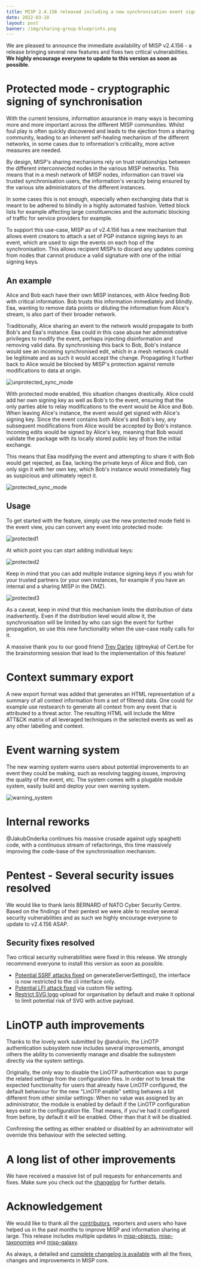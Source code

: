 ```yaml
---
title: MISP 2.4.156 released including a new synchronisation event signing mechanism and many new features
date: 2022-03-18
layout: post
banner: /img/sharing-group-blueprints.png
---
```


We are pleased to announce the immediate availability of MISP v2.4.156 - a release bringing several new features and fixes two critical vulnerabilities. **We highly encourage everyone to update to this version as soon as possible**.

# Protected mode - cryptographic signing of synchronisation

With the current tensions, information assurance in many ways is becoming more and more important across the different MISP communities. Whilst foul play is often quickly discovered and leads to the ejection from a sharing community, leading to an inherent self-healing mechanism of the different networks, in some cases due to information's criticality, more active measures are needed.

By design, MISP's sharing mechanisms rely on trust relationships between the different interconnected nodes in the various MISP networks. This means that in a mesh network of MISP nodes, information can travel via trusted synchronisation users, the information's veracity being ensured by the various site administrators of the different instances. 

In some cases this is not enough, especially when exchanging data that is meant to be adhered to blindly in a highly automated fashion. Vetted block lists for example affecting large constituencies and the automatic blocking of traffic for service providers for example.

To support this use-case, MISP as of v2.4.156 has a new mechanism that allows event creators to attach a set of PGP instance signing keys to an event, which are used to sign the events on each hop of the synchronisation. This allows recipient MISPs to discard any updates coming from nodes that cannot produce a valid signature with one of the initial signing keys.

## An example

Alice and Bob each have their own MISP instances, with Alice feeding Bob with critical information. Bob trusts this information immediately and blindly. Eвa, wanting to remove data points or diluting the information from Alice's stream, is also part of their broader network. 

Traditionally, Alice sharing an event to the network would propagate to both Bob's and Eвa's instance. Eвa could in this case abuse her administrative privileges to modify the event, perhaps injecting disinformation and removing valid data. By synchronising this back to Bob, Bob's instance would see an incoming synchronised edit, which in a mesh network could be legitimate and as such it would accept the change. Propagating it further back to Alice would be blocked by MISP's protection against remote modifications to data at origin.

![unprotected_sync_mode](https://user-images.githubusercontent.com/3668672/159035794-918f9c33-74dc-44e2-84db-34fdb1ba726a.png)

With protected mode enabled, this situation changes drastically. Alice could add her own signing key as well as Bob's to the event, ensuring that the only parties able to relay modifications to the event would be Alice and Bob. When leaving Alice's instance, the event would get signed with Alice's signing key. Since the event contains both Alice's and Bob's key, any subsequent modifications from Alice would be accepted by Bob's instance. Incoming edits would be signed by Alice's key, meaning that Bob would validate the package with its locally stored public key of from the initial exchange.

This means that Eвa modifying the event and attempting to share it with Bob would get rejected, as Eвa, lacking the private keys of Alice and Bob, can only sign it with her own key, which Bob's instance would immediately flag as suspicious and ultimately reject it.

![protected_sync_mode](https://user-images.githubusercontent.com/3668672/159036489-f2d457aa-cb23-42a8-b10b-6d9e9a02e7f9.png)

## Usage

To get started with the feature, simply use the new protected mode field in the event view, you can convert any event into protected mode:

![protected1](https://user-images.githubusercontent.com/3668672/159038886-d82a516b-1281-4649-ac2d-ea456f7468ed.png)

At which point you can start adding individual keys:

![protected2](https://user-images.githubusercontent.com/3668672/159039506-e896ca51-7a96-4f3f-a46b-718df9e0072c.png)

Keep in mind that you can add multiple instance signing keys if you wish for your trusted partners (or your own instances, for example if you have an internal and a sharing MISP in the DMZ).

![protected3](https://user-images.githubusercontent.com/3668672/159039670-eb1e3b3d-8089-45c0-9511-aaf0ffc80b89.png)

As a caveat, keep in mind that this mechanism limits the distribution of data inadvertently. Even if the distribution level would allow it, the synchronisation will be limited by who can sign the event for further propagation, so use this new functionality when the use-case really calls for it. 

A massive thank you to our good friend [Trey Darley](https://twitter.com/treyka) (@treyka) of Cert.be for the brainstorming session that lead to the implementation of this feature!

# Context summary export

A new export format was added that generates an HTML representation of a summary of all context information from a set of filtered data. One could for example use restsearch to generate all context from any event that is attributed to a threat actor. The resulting HTML will include the Mitre ATT&CK matrix of all leveraged techniques in the selected events as well as any other labelling and context.

# Event warning system

The new warning system warns users about potential improvements to an event they could be making, such as resolving tagging issues, improving the quality of the event, etc. The system comes with a plugable module system, easily build and deploy your own warning system.

![warning_system](https://user-images.githubusercontent.com/3668672/159040894-99d951e3-a076-40c7-9bbd-9ff619df2e5c.png)

# Internal reworks

@JakubOnderka continues his massive crusade against ugly spaghetti code, with a continuous stream of refactorings, this time massively improving the code-base of the synchronisation mechanism.

# Pentest - Several security issues resolved

We would like to thank Ianis BERNARD of NATO Cyber Security Centre. Based on the findings of their pentest we were able to resolve several security vulnerabilities and as such we highly encourage everyone to update to v2.4.156 ASAP.

## Security fixes resolved

Two critical security vulnerabilities were fixed in this release. We strongly recommend everyone to install this version as soon as possible.

- [Potential SSRF attacks fixed](https://github.com/MISP/MISP/commit/8dcf414340c5ddedfebbc972601646d38e1d0717) on generateServerSettings(), the interface is now restricted to the cli interface only.
- [Potential LFI attack fixed](https://github.com/MISP/MISP/commit/8cc93687dcd68e1774b55a5c4e8125c0c8ddc288) via custom file setting.
- [Restrict SVG logo](https://github.com/MISP/MISP/commit/08a07a38ae81f3b55d81cfcd4501ac1eb1c9c4dc) upload for organisation by default and make it optional to limit potential risk of SVG with active payload.

# LinOTP auth improvements

Thanks to the lovely work submitted by @andurin, the LinOTP authentication subsystem now includes several improvements, amongst others the ability to conveniently manage and disable the subsystem directly via the system settings.

Originally, the only way to disable the LinOTP authentication was to purge the related settings from the configuration files. In order not to break the expected functionality for users that already have LinOTP configured, the default behaviour for the new "LinOTP.enable" setting behaves a bit different from other similar settings: When no value was assigned by an administrator, the module is enabled by default if the LinOTP configuration keys exist in the configuration file. That means, if you've had it configured from before, by default it will be enabled. Other than that it will be disabled. 

Confirming the setting as either enabled or disabled by an administrator will override this behaviour with the selected setting.

 
# A long list of other improvements

We have received a massive list of pull requests for enhancements and fixes. Make sure you check out the [changelog](https://www.misp-project.org/Changelog.txt) for further details.

# Acknowledgement

We would like to thank all the [contributors](https://www.misp-project.org/contributors), reporters and users who have helped us in the past months to improve MISP and information sharing at large. This release includes multiple updates in [misp-objects](https://www.misp-project.org/objects.html), [misp-taxonomies](https://www.misp-project.org/taxonomies.html) and [misp-galaxy](https://www.misp-project.org/galaxy.html).

As always, a detailed and [complete changelog is available](https://www.misp-project.org/Changelog.txt) with all the fixes, changes and improvements in MISP core.


